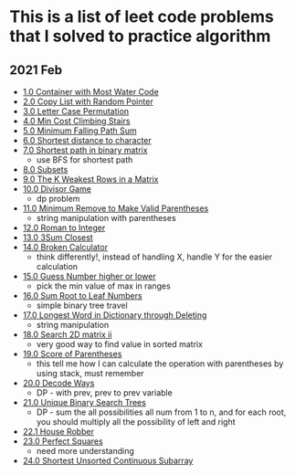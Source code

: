 # This is a list of leet code problems that I solved to practice algorithm

## 2021 Feb
* [1.0 Container with Most Water Code](./Container%20With%20Most%20Water.cpp)
* [2.0 Copy List with Random Pointer](./Copy%20List%20with%20Random%20Pointer.cpp)
* [3.0 Letter Case Permutation](./Letter%20Case%20Permutation.cpp)
* [4.0 Min Cost Climbing Stairs](./Min%20Cost%20Climbing%20Stairs.cpp)
* [5.0 Minimum Falling Path Sum](./Minimum%20Falling%20Path%20Sum.cpp)
* [6.0 Shortest distance to character](./Shortest%20distance%20to%20character.cpp)
* [7.0 Shortest path in binary matrix](./Shortest%20path%20in%20binary%20matrix.cpp)
  * use BFS for shortest path
* [8.0 Subsets](./Subsets.cpp)
* [9.0 The K Weakest Rows in a Matrix](./The%20K%20Weakest%20Rows%20in%20a%20Matrix.cpp)
* [10.0 Divisor Game](./Divisor%20Game.cpp)
  * dp problem
* [11.0 Minimum Remove to Make Valid Parentheses](./Minimum%20Remove%20to%20Make%20Valid%20Parentheses.cpp)
  * string manipulation with parentheses 
* [12.0 Roman to Integer](./Roman%20to%20Integer.cpp)
* [13.0 3Sum Closest](./3Sum%20Closest.cpp)
* [14.0 Broken Calculator](./Broken%20Calculator.cpp)
  * think differently!, instead of handling X, handle Y for the easier calculation
* [15.0 Guess Number higher or lower](./Guess%20Number%20Higer%20or%20Lower%20ii.cpp)
  * pick the min value of max in ranges  
* [16.0 Sum Root to Leaf Numbers](./Sum%20Root%20to%20Leaf%20numbers.cpp)
  * simple binary tree travel
* [17.0 Longest Word in Dictionary through Deleting](./Longest%20Word%20in%20Dictionary%20through%20Deleting.cpp)
  * string manipulation
* [18.0 Search 2D matrix ii](.//Search%20a%202D%20Matrix%20II.cpp)
  * very good way to find value in sorted matrix
* [19.0 Score of Parentheses](./Score%20of%20Parentheses.cpp)
  * this tell me how I can calculate the operation with parentheses by using stack, must remember
* [20.0 Decode Ways](./Decode%20Ways.cpp)
  * DP - with prev, prev to prev variable 
* [21.0 Unique Binary Search Trees](./Unique%20Binary%20Search%20Trees.cpp)
  * DP - sum the all possibilities all num from 1 to n, and for each root, you should multiply all the possibility of left and right
* [22.1 House Robber](./House%20Robber.cpp)
* [23.0 Perfect Squares](./Perfect%20Square.cpp)
  * need more understanding
* [24.0 Shortest Unsorted Continuous Subarray](./Shortest%20Unsorted%20Continuous%20Subarray.cpp)





